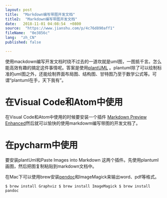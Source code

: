 ```yaml
---
layout: post
title:  "Markdown编写带图开发文档"
title2:  "Markdown编写带图开发文档"
date:   2018-11-01 04:08:54  +0800
source:  "https://www.jianshu.com/p/4c76d890aff1"
fileName:  "0e3856c"
lang:  "zh_CN"
published: false

---
```

使用mackdown编写开发文档时绕不过去的一道坎就是uml图，一图抵千言。怎么能高效有趣的搞定这件事情呢。答案是使用[plantUML](https://link.jianshu.com?t=http%3A%2F%2Fplantuml.com) 。plantuml除了可以绘制标准的uml图之外，还能绘制界面布局图、结构图、甘特图乃至于数学公式等。可谓“plantuml在手，天下我有”。

# 在Visual Code和Atom中使用

在Visual Code和Atom中使用的时候要安装一个插件 [Markdown Preview Enhanced](https://link.jianshu.com?t=https%3A%2F%2Fshd101wyy.github.io%2Fmarkdown-preview-enhanced%2F%23%2Fzh-cn%2F%3Fid%3Dmarkdown-preview-enhanced)然后就可以愉快的使用markdowm编写带图的开发文档了。

# 在pycharm中使用

要安装plantUml和Paste Images into Markdown 这两个插件。先使用plantuml画图，然后把图复制粘贴到markdown文档中。

在Mac下可以使用brew安装[pendoc](https://link.jianshu.com?t=http%3A%2F%2Fpandoc.org)和ImageMagick来输出word、pdf等格式。

    $ brew install Graphviz $ brew install ImageMagick $ brew install pandoc
